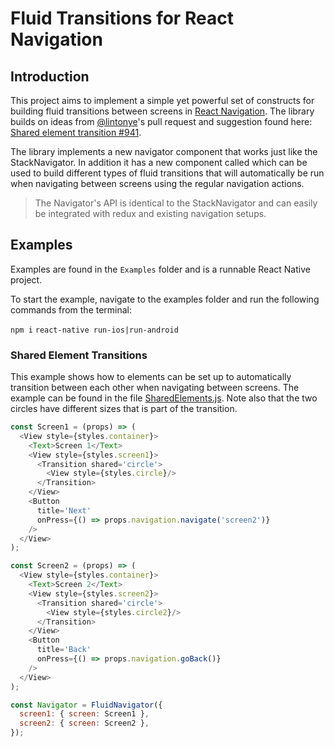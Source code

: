 # Fluid Transitions for React Navigation

## Introduction
This project aims to implement a simple yet powerful set of constructs for building fluid transitions between screens in [React Navigation](https://reactnavigation.org). The library builds on ideas from [@lintonye](https://github.com/lintonye)'s pull request and suggestion found here: [Shared element transition #941](https://github.com/react-navigation/react-navigation/pull/941).

The library implements a new navigator component that works just like the StackNavigator. In addition it has a new component called <Transition> which can be used to build different types of fluid transitions that will automatically be run when navigating between screens using the regular navigation actions.

> The Navigator's API is identical to the StackNavigator and can easily be integrated with redux and existing navigation setups.

## Examples
Examples are found in the `Examples` folder and is a runnable React Native project. 

To start the example, navigate to the examples folder and run the following commands from the terminal:

`npm i`
`react-native run-ios|run-android`

### Shared Element Transitions
This example shows how to elements can be set up to automatically transition between each other when navigating between screens. The example can be found in the file [SharedElements.js](./Examples/src/SharedElements.js). Note also that the two circles have different sizes that is part of the transition.

```javascript
const Screen1 = (props) => (
  <View style={styles.container}>
    <Text>Screen 1</Text>
    <View style={styles.screen1}>
      <Transition shared='circle'>
        <View style={styles.circle}/>
      </Transition>
    </View>
    <Button
      title='Next'
      onPress={() => props.navigation.navigate('screen2')}
    />
  </View>
);

const Screen2 = (props) => (
  <View style={styles.container}>
    <Text>Screen 2</Text>
    <View style={styles.screen2}>
      <Transition shared='circle'>
        <View style={styles.circle2}/>
      </Transition>
    </View>
    <Button
      title='Back'
      onPress={() => props.navigation.goBack()}
    />
  </View>
);

const Navigator = FluidNavigator({
  screen1: { screen: Screen1 },
  screen2: { screen: Screen2 },
});

```
